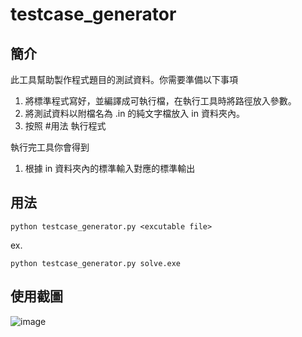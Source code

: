 # testcase_generator

## 簡介
此工具幫助製作程式題目的測試資料。你需要準備以下事項
1. 將標準程式寫好，並編譯成可執行檔，在執行工具時將路徑放入參數。
2. 將測試資料以附檔名為 .in 的純文字檔放入 in 資料夾內。
3. 按照 #用法 執行程式

執行完工具你會得到
1. 根據 in 資料夾內的標準輸入對應的標準輸出


## 用法
```
python testcase_generator.py <excutable file>
```
ex.
```
python testcase_generator.py solve.exe
```

## 使用截圖
![image](https://i.imgur.com/g2duYlC.jpg)
